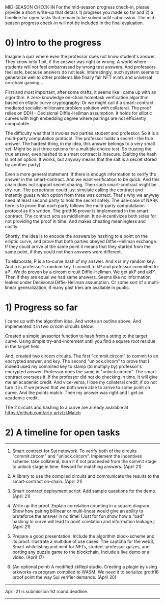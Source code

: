 MID-SEASON CHECK-IN
For the mid-season progress check-in, please provide a short write-up that details 1) progress you made so far and 2) a timeline for open tasks that remain to be solved until submission. The mid-season progress check-in will not be included in the final evaluation.

# 0) Intro to the progress

Imagine a quiz where even the professor does not know student's answer. They know only 1 bit, if the answer was right or wrong.
A world where students will not feel embarrassed by wrong test answers. And professors feel safe, because answers do not leak. 
Interestingly, such system seems to generalize well to other problems like
finally fair NFT mints and universal on-chain gaming...

First and most important, after some drafts, it seems like I came up with an algorithm. A zero-knowledge on-chain hometask verification algorithm based on elliptic curve cryptography. 
Or we might call it a smart-contract mediated socialist-millionaire problem solution with collateral. 
The proof relies on DDH - Decisional Diffie-Hellman assumption. It holds for elliptic curves with high embedding degree where pairings are not efficiently computable. 

The difficulty was that it involes two parties student and professor. So it is a multi-party computation protocol. The professor holds a secret - the true answer. 
The hardest thing, in my idea, this answer belongs to a very small set. Might be just three options for a multiple choice test. So trusting the true answer, even hashed to a smart contract is insecure. (Salting the hash is not an option.
It works, but anyway means that the salt is a secret stored by another party) 

Even a more general statement. If there is enough information to verify the answer in the smart-contract. And we want verification to be quick. And this chain does not support secret sharing. Then such smart-contract might be dry-run.
The perpetrator could just simulate calling the contract and instantly guess which option from three was correct. That's why we anyway need at least second party to hold the secret safely.
The use-case of NARK here is to prove that each party follows the multi-party computataion protocol as it's written. The groth16 prover is implemented in the smart contract.
The contract acts as middleman. It de-incentivizes both sides for not providing the proof in time. And makes cheating meaningless and costly.

Shortly, the idea is to encode the answers by hashing to a point on the elliptic curve, and prove that both parties obeyed Diffie-Hellman exchange. 
If they could arrive at the same point it means that they started from the same point, if they could not then answers were different.

To ellaborate, P is a to-curve hash of my answer. And k is my random key. And a is professor's random key. I commit to kP and professor commited to aP'. We do proven by a circom circuit Diffie-Hellman. We get akP and akP'.
Then if they are equal we had same answers. Seems like no information leaked under Decisional Diffie-Hellman assumption. Or some sort of a multi-linear generalization, if many past tries are available in public.

# 1) Progress so far

I came up with the algorithm idea. And wrote an outline above. And implemented it in two circom circuits below.

Created a simple javascript function to hash from a string to the target curve.
Using simple try-and-increment until you find a square root residue in the target field.

And, created two circom circuits. The first "commit.circom" to commit to an encrypted answer, and key. The second "unlock.circom" to prove that I indeed used my commited key to stamp (to multiply by) professor's encrypted answer.
Professor does the same in "unlock.circom". The smart-contract oversees it. If the professor did not do checking in time. It will give me an academic credit. And vice-versa, I lose my collateral credit, if do not turn it in.
If we proved that we both were able to arrive to some point on curve. And the points match. Then my answer was right and I get an academic credit.

The 2 circuits and hashing to a curve are already available at https://github.com/arty-arty/zkMatch

<!-- BabyJubJub twisted edwards curve has a high embedding degree.
There should not be easily computable billinear or multi-linear pairing. It needs a Decisional Diffie-Hellman assumption to be true. -->

# 2) A timeline for open tasks

_____________________________________________________

1. Smart contract for Sui netowork. To verify both of the circuits "commit.circom" and "unlock.circom". Implement the incentives scheme: take collateral, burn it if not proceeded from the commit stage to unlock stage in time.
Reward for matching answers. 
(April 21)

2. A library to use the compiled circuits and communicate the results to the smart-contract on-chain.
(April 21)

3. Smart contract deployment script. Add sample questions for the demo.
(April 21)

4. Write up the proof. Explain correlation counting in a square diagram. Show how pairing billinear or multi-linear would give an ability to bruteforce the answer in no time! 
(Just for fun show how a "bad" hashing to curve will lead to point corelation and information leakage.)
(April 21)

5. Prepare a good presentation. Include the algorithm block-scheme and its proof. Illustrate a multidue of use cases: The captcha for the web3, Smart whitelisting and mint for NFTs, student-professor quizes, and porting any puzzle game to the blockchain.
Include a live demo or a video. 
(April 17)

6. (An optional point) A modified zkRepl studio. Creating a plugin by using arkworks-rs program compiled to WASM.
We need it to serialize groth16 proof point the way Sui verifier demands.
(April 20)

_____________________________________________________

April 21 is	submission 1st round deadline.

_____________________________________________________


<!-- # zkMatch 
is a solution for socialist millionaire problem mediated by an on-chain verifier. 
Let's say you want to prove that you have the same opinion as another person about some very convoluted question.
E.g. you might want to prove to your Date.

What if you do not want her to know 
Comparing to commitment hashing scheme (show immediatness like on my liked math olimpiad compared to multi-user commit break scheme)
What if you never want to reveal the true answer as professor then you need zk
Date and papers and then reveal


Say verything about verification time logatihmic though but the prving time is linear anyway and requires circuit calcualtion.
So, it would take time to prove.
IDeas like a very time consuming hash

Question answering try should be fast. Then if all the information to verify is in the contract.
Bad guy might simulate the contract. A link to hiding secrets obn public blockhains unless some secret sharing scheme is implemeted in the consensus nodes of the ntowrk.
And as the set of answerrs is small might be just two options. Bruteforce in no time!


So we need some oracle

#  The algorithm
The use-case of NARK here is to prove that each party follows the multi-party computataion protocol as it's written.


Going back to the dating example. If yours answers did not match the other party would never know

# Incentives scheme

No response NFT mint example soul animals
Money locking or paymenets whitelists, try price
Try limit for one whitlisted and KYCed man.



# Philosophy motivation

In this work for the zk-hack in Berkeley.


Playing games might be seen as 


# Caveats please notice that

In case of multiple choice questions with P1, P2, P3
theese points must not be related in a known way.

If a malicoius professor! know the relation he will be able to know the answer of his students
Show how



// Use this to fix the caveat and hash inside of the circom circuit
// https://www.youtube.com/watch?v=qWRUPzm3qPY
//file:///home/w9/Downloads/2018.100-06-01.pdf



// https://eips.ethereum.org/EIPS/eip-2494
// Conversion to Montogomery and Reduced Twisted Edwards
// For Twisted Edwards

// Elligator 
https://eprint.iacr.org/2013/325.pdf

// https://geometry.xyz/notebook/Hashing-to-the-secp256k1-Elliptic-Curve
// Sum of map_to_curves is indistinguishable from a random oracle
// https://www.researchgate.net/publication/278706125_About_Hash_into_Montgomery_Form_Elliptic_Curves

//https://www.ietf.org/archive/id/draft-irtf-cfrg-hash-to-curve-12.html#elligator2 -->




